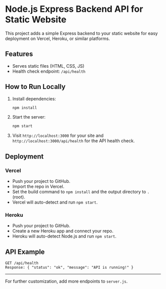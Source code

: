 # Node.js Express Backend API for Static Website

This project adds a simple Express backend to your static website for easy deployment on Vercel, Heroku, or similar platforms.

## Features
- Serves static files (HTML, CSS, JS)
- Health check endpoint: `/api/health`

## How to Run Locally
1. Install dependencies:
   ```bash
   npm install
   ```
2. Start the server:
   ```bash
   npm start
   ```
3. Visit `http://localhost:3000` for your site and `http://localhost:3000/api/health` for the API health check.

## Deployment
### Vercel
- Push your project to GitHub.
- Import the repo in Vercel.
- Set the build command to `npm install` and the output directory to `.` (root).
- Vercel will auto-detect and run `npm start`.

### Heroku
- Push your project to GitHub.
- Create a new Heroku app and connect your repo.
- Heroku will auto-detect Node.js and run `npm start`.

## API Example
```
GET /api/health
Response: { "status": "ok", "message": "API is running!" }
```

---
For further customization, add more endpoints to `server.js`.
